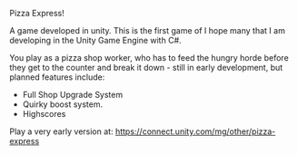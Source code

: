 Pizza Express! 

A game developed in unity.  This is the first game of I hope many that I am developing in the Unity Game Engine with C#. 

You play as a pizza shop worker, who has to feed the hungry horde before they get to the counter and break it down - 
still in early development, but planned features include: 

* Full Shop Upgrade System
* Quirky boost system. 
* Highscores

Play a very early version at: https://connect.unity.com/mg/other/pizza-express
